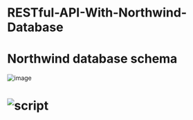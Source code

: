 # RESTful-API-With-Northwind-Database
# Northwind database schema 
![image](https://user-images.githubusercontent.com/63099899/202976369-5d4a9c36-8565-4b71-bd2e-a3117e764620.png)
# ![script](https://en.wikiversity.org/wiki/Database_Examples/Northwind/MySQL)


